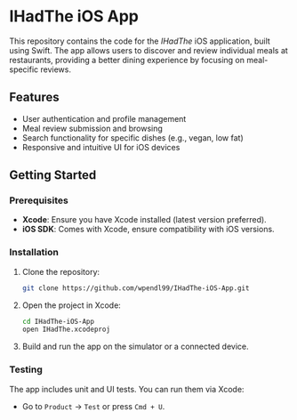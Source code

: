 # IHadThe iOS App

This repository contains the code for the *IHadThe* iOS application, built using Swift. The app allows users to discover and review individual meals at restaurants, providing a better dining experience by focusing on meal-specific reviews.

## Features
- User authentication and profile management
- Meal review submission and browsing
- Search functionality for specific dishes (e.g., vegan, low fat)
- Responsive and intuitive UI for iOS devices

## Getting Started

### Prerequisites
- **Xcode**: Ensure you have Xcode installed (latest version preferred).
- **iOS SDK**: Comes with Xcode, ensure compatibility with iOS versions.

### Installation
1. Clone the repository:
   ```bash
   git clone https://github.com/wpendl99/IHadThe-iOS-App.git
   ```
2. Open the project in Xcode:
   ```bash
   cd IHadThe-iOS-App
   open IHadThe.xcodeproj
   ```
3. Build and run the app on the simulator or a connected device.

### Testing
The app includes unit and UI tests. You can run them via Xcode:

- Go to ```Product``` -> ```Test``` or press ```Cmd + U```.
